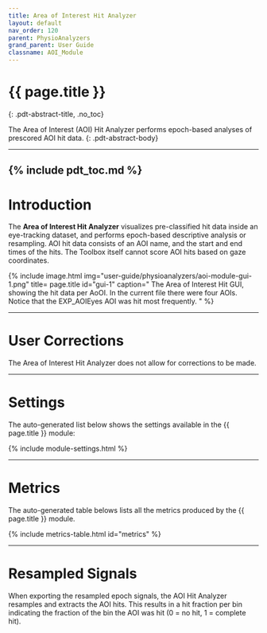 ```yaml
---
title: Area of Interest Hit Analyzer
layout: default
nav_order: 120
parent: PhysioAnalyzers
grand_parent: User Guide
classname: AOI_Module
---
```



# {{ page.title }}
{: .pdt-abstract-title, .no_toc}

The Area of Interest (AOI) Hit Analyzer performs epoch-based analyses of prescored AOI hit data.
{: .pdt-abstract-body}

---
{% include pdt_toc.md %}
---

# Introduction
The **Area of Interest Hit Analyzer** visualizes pre-classified hit data inside an eye-tracking dataset, and performs epoch-based descriptive analysis or resampling. AOI hit data consists of an AOI name, and the start and end times of the hits. The Toolbox itself cannot score AOI hits based on gaze coordinates.

{% include image.html
    img="user-guide/physioanalyzers/aoi-module-gui-1.png"
    title= page.title
    id="gui-1"
    caption="
    The Area of Interest Hit GUI, showing the hit data per AoOI. In the current file there were four AOIs. Notice that the EXP_AOIEyes AOI was hit most frequently. 
    " %} 

---

# User Corrections #
The Area of Interest Hit Analyzer does not allow for corrections to be made.

<!-- TODO: Write pipeline
---
# Processing and Analysis Pipeline
-->

---

# Settings
The auto-generated list below shows the settings available in the {{ page.title }} module:

{% include module-settings.html %}

---

# Metrics
The auto-generated table belows lists all the metrics produced by the {{ page.title }} module.

{% include metrics-table.html id="metrics" %}

---

# Resampled Signals #
When exporting the resampled epoch signals, the AOI Hit Analyzer resamples and extracts the AOI hits. This results in a hit fraction per bin indicating the fraction of the bin the AOI was hit (0 = no hit, 1 = complete hit).